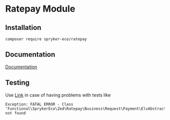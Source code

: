 # Ratepay Module

## Installation

```
composer require spryker-eco/ratepay
```

## Documentation

[Documentation](https://spryker.github.io)

## Testing

Use [Link](https://wiki.spryker.com/pages/viewpage.action?title=Testing+Troubleshooting&spaceKey=PS) in case of having problems with tests like
```
Exception: FATAL ERROR - Class 'Functional\SprykerEco\Zed\Ratepay\Business\Request\Payment\ElvAbstractTest' not found 
```
